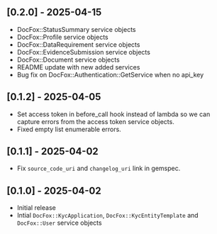 ## [0.2.0] - 2025-04-15

- DocFox::StatusSummary service objects
- DocFox::Profile service objects
- DocFox::DataRequirement service objects
- DocFox::EvidenceSubmission service objects
- DocFox::Document service objects
- README update with new added services
- Bug fix on DocFox::Authentication::GetService when no api_key

## [0.1.2] - 2025-04-05

- Set access token in before_call hook instead of lambda so we can capture errors from the access token service objects.
- Fixed empty list enumerable errors.

## [0.1.1] - 2025-04-02

- Fix `source_code_uri` and `changelog_uri` link in gemspec.

## [0.1.0] - 2025-04-02

- Initial release
- Intial `DocFox::KycApplication`, `DocFox::KycEntityTemplate` and `DocFox::User` service objects

